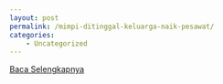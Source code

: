 ```yaml
---
layout: post
permalink: /mimpi-ditinggal-keluarga-naik-pesawat/
categories:
    - Uncategorized
---
```


[Baca Selengkapnya](/10)